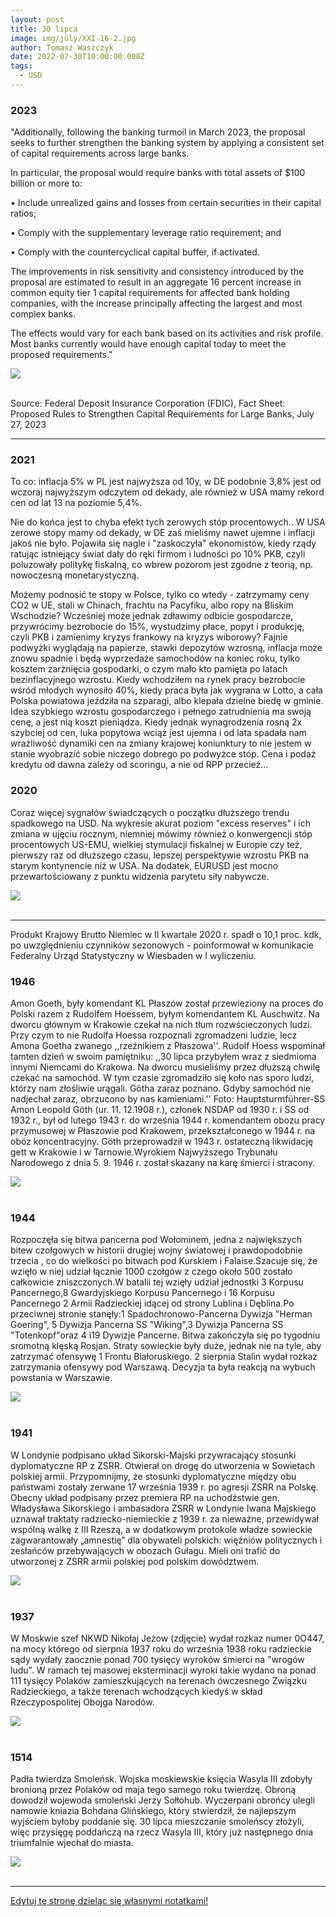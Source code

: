```yaml
---
layout: post
title: 30 lipca
image: img/july/XXI-16-2.jpg
author: Tomasz Waszczyk
date: 2022-07-30T10:00:00.000Z
tags:
  - USD
---
```


### 2023

"Additionally, following the banking turmoil in March 2023, the proposal seeks to further strengthen the banking system by applying a consistent set of capital requirements across large banks.

In particular, the proposal would require banks with total assets of $100 billion or more to:

• Include unrealized gains and losses from certain securities in their capital ratios;

• Comply with the supplementary leverage ratio requirement; and

• Comply with the countercyclical capital buffer, if activated.

The improvements in risk sensitivity and consistency introduced by the proposal are estimated to result in an aggregate 16 percent increase in common equity tier 1 capital requirements for affected bank holding companies, with the increase principally affecting the largest and most complex banks.

The effects would vary for each bank based on its activities and risk profile. Most banks currently would have enough capital today to meet the proposed requirements."

<img src="./img/july/req.jpeg"><br><br>

Source: Federal Deposit Insurance Corporation (FDIC), Fact Sheet: Proposed Rules to Strengthen Capital Requirements for Large Banks, July 27, 2023

---

### 2021

To co: inflacja 5% w PL jest najwyższa od 10y, w DE podobnie 3,8% jest od wczoraj najwyższym odczytem od dekady, ale również w USA mamy rekord cen od lat 13 na poziomie 5,4%.

Nie do końca jest to chyba efekt tych zerowych stóp procentowych.. W USA zerowe stopy mamy od dekady, w DE zaś mieliśmy nawet ujemne i inflacji jakoś nie było. Pojawiła się nagle i "zaskoczyła" ekonomistów, kiedy rządy ratując istniejący świat dały do ręki firmom i ludności po 10% PKB, czyli poluzowały politykę fiskalną, co wbrew pozorom jest zgodne z teorią, np. nowoczesną monetarystyczną.

Możemy podnosić te stopy w Polsce, tylko co wtedy - zatrzymamy ceny CO2 w UE, stali w Chinach, frachtu na Pacyfiku, albo ropy na Bliskim Wschodzie? Wcześniej może jednak zdławimy odbicie gospodarcze, przywrócimy bezrobocie do 15%, wystudzimy płace, popyt i produkcję, czyli PKB i zamienimy kryzys frankowy na kryzys wiborowy? Fajnie podwyżki wyglądają na papierze, stawki depozytów wzrosną, inflacja może znowu spadnie i będą wyprzedaże samochodów na koniec roku, tylko kosztem zarżnięcia gospodarki, o czym mało kto pamięta po latach bezinflacyjnego wzrostu. Kiedy wchodziłem na rynek pracy bezrobocie wśród młodych wynosiło 40%, kiedy praca była jak wygrana w Lotto, a cała Polska powiatowa jeździła na szparagi, albo klepała dzielne biedę w gminie. Idea szybkiego wzrostu gospodarczego i pełnego zatrudnienia ma swoją cenę, a jest nią koszt pieniądza. Kiedy jednak wynagrodzenia rosną 2x szybciej od cen, luka popytowa wciąż jest ujemna i od lata spadała nam wrażliwość dynamiki cen na zmiany krajowej koniunktury to nie jestem w stanie wyobrazić sobie niczego dobrego po podwyżce stóp. Cena i podaż kredytu od dawna zależy od scoringu, a nie od RPP przecież...

### 2020

Coraz więcej sygnałów świadczących o początku dłuższego trendu spadkowego na USD. Na wykresie akurat poziom "excess reserves" i ich zmiana w ujęciu rocznym, niemniej mówimy również o konwergencji stóp procentowych US-EMU, wielkiej stymulacji fiskalnej w Europie czy też, pierwszy raz od dłuższego czasu, lepszej perspektywie wzrostu PKB na starym kontynencie niż w USA. Na dodatek, EURUSD jest mocno przewartościowany z punktu widzenia parytetu siły nabywcze.

<img src="./img/july/usdweak.png"><br><br>

---

Produkt Krajowy Brutto Niemiec w II kwartale 2020 r. spadł o 10,1 proc. kdk, po uwzględnieniu czynników sezonowych - poinformował w komunikacie Federalny Urząd Statystyczny w Wiesbaden w I wyliczeniu.

### 1946

Amon Goeth, były komendant KL Płaszów został przewieziony na proces do Polski razem z Rudolfem Hoessem, byłym komendantem KL Auschwitz. Na dworcu głównym w Krakowie czekał na nich tłum rozwścieczonych ludzi. Przy czym to nie Rudolfa Hoessa rozpoznali zgromadzeni ludzie, lecz Amona Goetha zwanego ,,rzeźnikiem z Płaszowa''. Rudolf Hoess wspominał tamten dzień w swoim pamiętniku: ,,30 lipca przybyłem wraz z siedmioma innymi Niemcami do Krakowa. Na dworcu musieliśmy przez dłuższą chwilę czekać na samochód. W tym czasie zgromadziło się koło nas sporo ludzi, którzy nam złośliwie urągali. Götha zaraz poznano. Gdyby samochód nie nadjechał zaraz, obrzucono by nas kamieniami.''
Foto:  Hauptsturmführer-SS Amon Leopold Göth (ur. 11. 12.1908 r.), członek NSDAP od 1930 r. i SS od 1932 r., był od lutego 1943 r. do września 1944 r. komendantem obozu pracy przymusowej w Płaszowie pod Krakowem, przekształconego w 1944 r. na obóz koncentracyjny. Göth przeprowadził w 1943 r. ostateczną likwidację gett w Krakowie i w Tarnowie.Wyrokiem Najwyższego Trybunału Narodowego z dnia 5. 9. 1946 r. został skazany na karę śmierci i stracony.

<img src="./img/july/goeth.jpg"><br><br>

### 1944

Rozpoczęła się bitwa pancerna pod Wołominem, jedna z największych bitew czołgowych w historii drugiej wojny światowej i prawdopodobnie trzecia , co do wielkości po bitwach pod Kurskiem i Falaise.Szacuje się, że wzięło w niej udział łącznie 1000 czołgów z czego około 500 zostało całkowicie zniszczonych.W batalii tej wzięły udział jednostki 3 Korpusu Pancernego,8 Gwardyjskiego Korpusu Pancernego i 16 Korpusu Pancernego 2 Armii Radzieckiej idącej od strony Lublina i Dęblina.Po przeciwnej stronie stanęły:1 Spadochronowo-Pancerna Dywizja "Herman Goering", 5 Dywizja Pancerna SS "Wiking",3 Dywizja Pancerna SS "Totenkopf"oraz 4 i19 Dywizje Pancerne. Bitwa zakończyła się po tygodniu sromotną klęską Rosjan.
Straty sowieckie były duże, jednak nie na tyle, aby zatrzymać ofensywę 1 Frontu Białoruskiego.
2 sierpnia Stalin wydał rozkaz zatrzymania ofensywy pod Warszawą. Decyzja ta była reakcją na wybuch powstania w Warszawie.

<img src="./img/july/wolomin.jpg"><br><br>

### 1941

W Londynie podpisano układ Sikorski-Majski przywracający stosunki dyplomatyczne RP z ZSRR. Otwierał on drogę do utworzenia w Sowietach polskiej armii. Przypomnijmy, że stosunki dyplomatyczne między obu państwami zostały zerwane 17 września 1939 r. po agresji ZSRR na Polskę. Obecny układ podpisany przez premiera RP na uchodźstwie gen. Władysława Sikorskiego i ambasadora ZSRR w Londynie Iwana Majskiego uznawał traktaty radziecko-niemieckie z 1939 r. za nieważne, przewidywał wspólną walkę z III Rzeszą, a w dodatkowym protokole władze sowieckie zagwarantowały „amnestię” dla obywateli polskich: więźniów politycznych i zesłańców przebywających w obozach Gułagu. Mieli oni trafić do utworzonej z ZSRR armii polskiej pod polskim dowództwem.

<img src="./img/july/sikorski.jpg"><br><br>

### 1937

W Moskwie szef NKWD Nikołaj Jeżow (zdjęcie) wydał rozkaz numer 0O447, na mocy którego od sierpnia 1937 roku do września 1938 roku radzieckie sądy wydały zaocznie ponad 700 tysięcy wyroków śmierci na "wrogów ludu". W ramach tej masowej eksterminacji wyroki takie wydano na ponad 111 tysięcy Polaków zamieszkujących na terenach ówczesnego Związku Radzieckiego, a także terenach wchodzących kiedyś w skład Rzeczypospolitej Obojga Narodów.

<img src="./img/july/jezow.jpg"><br><br>

### 1514

Padła twierdza Smoleńsk. Wojska moskiewskie księcia Wasyla III zdobyły bronioną przez Polaków od maja tego samego roku twierdzę. Obroną dowodził wojewoda smoleński Jerzy Sołłohub. Wyczerpani obrońcy ulegli namowie kniazia Bohdana Glińskiego, który stwierdził, że najlepszym wyjściem byłoby poddanie się. 30 lipca mieszczanie smoleńscy złożyli, więc przysięgę poddańczą na rzecz Wasyla III, który już następnego dnia triumfalnie wjechał do miasta.

<img src="./img/july/smolensk.jpg"><br><br>

---

<a href="https://github.com/TomaszWaszczyk/historia.waszczyk.com/edit/master/src/content/july-30.md" target="_blank">Edytuj tę stronę dzieląc się własnymi notatkami!</a>
